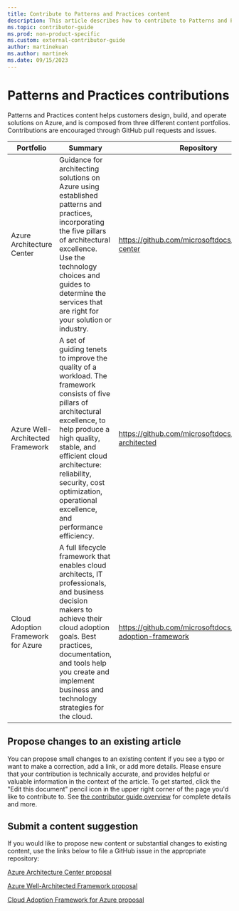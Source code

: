 ```yaml
---
title: Contribute to Patterns and Practices content
description: This article describes how to contribute to Patterns and Practices repositories.
ms.topic: contributor-guide
ms.prod: non-product-specific
ms.custom: external-contributor-guide
author: martinekuan
ms.author: martinek
ms.date: 09/15/2023
---
```


# Patterns and Practices contributions

Patterns and Practices content helps customers design, build, and operate solutions on Azure, and is composed from three different content portfolios. Contributions are encouraged through GitHub pull requests and issues. 

| Portfolio | Summary | Repository | 
|-----------|---------|------------|
| Azure Architecture Center | Guidance for architecting solutions on Azure using established patterns and practices, incorporating the five pillars of architectural excellence. Use the technology choices and guides to determine the services that are right for your solution or industry. | https://github.com/microsoftdocs/architecture-center | 
| Azure Well-Architected Framework | A set of guiding tenets to improve the quality of a workload. The framework consists of five pillars of architectural excellence, to help produce a high quality, stable, and efficient cloud architecture: reliability, security, cost optimization, operational excellence, and performance efficiency. | https://github.com/microsoftdocs/well-architected |
| Cloud Adoption Framework for Azure | A full lifecycle framework that enables cloud architects, IT professionals, and business decision makers to achieve their cloud adoption goals. Best practices, documentation, and tools help you create and implement business and technology strategies for the cloud. | https://github.com/microsoftdocs/cloud-adoption-framework |

## Propose changes to an existing article

You can propose small changes to an existing content if you see a typo or want to make a correction, add a link, or add more details. Please ensure that your contribution is technically accurate, and provides helpful or valuable information in the context of the article. To get started, click the "Edit this document" pencil icon in the upper right corner of the page you'd like to contribute to. See [the contributor guide overview](../index.md#quick-edits-to-documentation) for complete details and more.

## Submit a content suggestion

If you would like to propose new content or substantial changes to existing content, use the links below to file a GitHub issue in the appropriate repository:

[Azure Architecture Center proposal](https://github.com/MicrosoftDocs/architecture-center/issues/new?title=Content%20suggestion&body=Provide%20a%20detailed%20description%20of%20your%20proposal,%20including%20links%20to%20related%20or%20impacted%20articles,%20and%20any%20relevant%20attachments:)

[Azure Well-Architected Framework proposal](https://github.com/MicrosoftDocs/well-architected/issues/new?title=Content%20suggestion&body=Provide%20a%20detailed%20description%20of%20your%20proposal,%20including%20links%20to%20related%20or%20impacted%20articles,%20and%20any%20relevant%20attachments:)

[Cloud Adoption Framework for Azure proposal](https://github.com/MicrosoftDocs/cloud-adoption-framework/issues/new?title=Content%20suggestion&body=Provide%20a%20detailed%20description%20of%20your%20proposal,%20including%20links%20to%20related%20or%20impacted%20articles,%20and%20any%20relevant%20attachments:)
